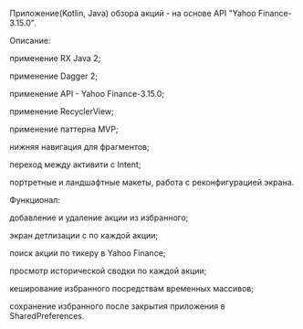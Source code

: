 Приложение(Kotlin, Java) обзора акций - на основе API "Yahoo Finance-3.15.0".

Описание:

применение RX Java 2;

применение Dagger 2;

применение API - Yahoo Finance-3.15.0;

применение RecyclerView;

применение паттерна MVP;

нижняя навигация для фрагментов;

переход между активити с Intent;

портретные и ландшафтные макеты, работа с реконфигурацией экрана.

Функционал:

добавление и удаление акции из избранного;

экран детлизации с по каждой акции;

поиск акции по тикеру в Yahoo Finance;

просмотр исторической сводки по каждой акции;

кеширование избранного посредствам временных массивов;

сохранение избранного после закрытия приложения в SharedPreferences.
